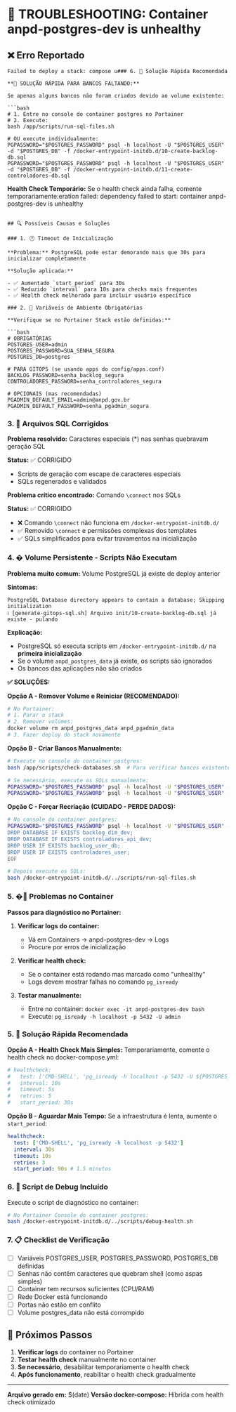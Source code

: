 # 🚨 TROUBLESHOOTING: Container anpd-postgres-dev is unhealthy

## ❌ Erro Reportado

````
Failed to deploy a stack: compose u### 6. 🎯 Solução Rápida Recomendada

**🚀 SOLUÇÃO RÁPIDA PARA BANCOS FALTANDO:**

Se apenas alguns bancos não foram criados devido ao volume existente:

```bash
# 1. Entre no console do container postgres no Portainer
# 2. Execute:
bash /app/scripts/run-sql-files.sh

# OU execute individualmente:
PGPASSWORD="$POSTGRES_PASSWORD" psql -h localhost -U "$POSTGRES_USER" -d "$POSTGRES_DB" -f /docker-entrypoint-initdb.d/10-create-backlog-db.sql
PGPASSWORD="$POSTGRES_PASSWORD" psql -h localhost -U "$POSTGRES_USER" -d "$POSTGRES_DB" -f /docker-entrypoint-initdb.d/11-create-controladores-db.sql
````

**Health Check Temporário:**
Se o health check ainda falha, comente temporariamente:eration failed: dependency failed to start: container anpd-postgres-dev is unhealthy

````

## 🔍 Possíveis Causas e Soluções

### 1. 🕐 Timeout de Inicialização

**Problema:** PostgreSQL pode estar demorando mais que 30s para inicializar completamente

**Solução aplicada:**

- ✅ Aumentado `start_period` para 30s
- ✅ Reduzido `interval` para 10s para checks mais frequentes
- ✅ Health check melhorado para incluir usuário específico

### 2. 🔐 Variáveis de Ambiente Obrigatórias

**Verifique se no Portainer Stack estão definidas:**

```bash
# OBRIGATÓRIAS
POSTGRES_USER=admin
POSTGRES_PASSWORD=SUA_SENHA_SEGURA
POSTGRES_DB=postgres

# PARA GITOPS (se usando apps do config/apps.conf)
BACKLOG_PASSWORD=senha_backlog_segura
CONTROLADORES_PASSWORD=senha_controladores_segura

# OPCIONAIS (mas recomendadas)
PGADMIN_DEFAULT_EMAIL=admin@anpd.gov.br
PGADMIN_DEFAULT_PASSWORD=senha_pgadmin_segura
````

### 3. 📁 Arquivos SQL Corrigidos

**Problema resolvido:** Caracteres especiais (\*) nas senhas quebravam geração SQL

**Status:** ✅ CORRIGIDO

- Scripts de geração com escape de caracteres especiais
- SQLs regenerados e validados

**Problema crítico encontrado:** Comando `\connect` nos SQLs

**Status:** ✅ CORRIGIDO

- ❌ Comando `\connect` não funciona em `/docker-entrypoint-initdb.d/`
- ✅ Removido `\connect` e permissões complexas dos templates
- ✅ SQLs simplificados para evitar travamentos na inicialização

### 4. �️ Volume Persistente - Scripts Não Executam

**Problema muito comum:** Volume PostgreSQL já existe de deploy anterior

**Sintomas:**

```
PostgreSQL Database directory appears to contain a database; Skipping initialization
ℹ️ [generate-gitops-sql.sh] Arquivo init/10-create-backlog-db.sql já existe - pulando
```

**Explicação:**

- PostgreSQL só executa scripts em `/docker-entrypoint-initdb.d/` na **primeira inicialização**
- Se o volume `anpd_postgres_data` já existe, os scripts são ignorados
- Os bancos das aplicações não são criados

**✅ SOLUÇÕES:**

**Opção A - Remover Volume e Reiniciar (RECOMENDADO):**

```bash
# No Portainer:
# 1. Parar o stack
# 2. Remover volumes:
docker volume rm anpd_postgres_data anpd_pgadmin_data
# 3. Fazer deploy do stack novamente
```

**Opção B - Criar Bancos Manualmente:**

```bash
# Execute no console do container postgres:
bash /app/scripts/check-databases.sh  # Para verificar bancos existentes

# Se necessário, execute os SQLs manualmente:
PGPASSWORD="$POSTGRES_PASSWORD" psql -h localhost -U "$POSTGRES_USER" -d "$POSTGRES_DB" -f /docker-entrypoint-initdb.d/10-create-backlog-db.sql
PGPASSWORD="$POSTGRES_PASSWORD" psql -h localhost -U "$POSTGRES_USER" -d "$POSTGRES_DB" -f /docker-entrypoint-initdb.d/11-create-controladores-db.sql
```

**Opção C - Forçar Recriação (CUIDADO - PERDE DADOS):**

```bash
# No console do container postgres:
PGPASSWORD="$POSTGRES_PASSWORD" psql -h localhost -U "$POSTGRES_USER" -d "$POSTGRES_DB" <<EOF
DROP DATABASE IF EXISTS backlog_dim_dev;
DROP DATABASE IF EXISTS controladores_api_dev;
DROP USER IF EXISTS backlog_user_db;
DROP USER IF EXISTS controladores_user;
EOF

# Depois execute os SQLs:
bash /docker-entrypoint-initdb.d/../scripts/run-sql-files.sh
```

### 5. �🐳 Problemas no Container

**Passos para diagnóstico no Portainer:**

1. **Verificar logs do container:**

   - Vá em Containers → anpd-postgres-dev → Logs
   - Procure por erros de inicialização

2. **Verificar health check:**

   - Se o container está rodando mas marcado como "unhealthy"
   - Logs devem mostrar falhas no comando `pg_isready`

3. **Testar manualmente:**
   - Entre no container: `docker exec -it anpd-postgres-dev bash`
   - Execute: `pg_isready -h localhost -p 5432 -U admin`

### 5. 🎯 Solução Rápida Recomendada

**Opção A - Health Check Mais Simples:**
Temporariamente, comente o health check no docker-compose.yml:

```yaml
# healthcheck:
#   test: ['CMD-SHELL', 'pg_isready -h localhost -p 5432 -U ${POSTGRES_USER:-admin}']
#   interval: 10s
#   timeout: 5s
#   retries: 5
#   start_period: 30s
```

**Opção B - Aguardar Mais Tempo:**
Se a infraestrutura é lenta, aumente o `start_period`:

```yaml
healthcheck:
  test: ['CMD-SHELL', 'pg_isready -h localhost -p 5432']
  interval: 30s
  timeout: 10s
  retries: 3
  start_period: 90s # 1.5 minutos
```

### 6. 🔧 Script de Debug Incluído

Execute o script de diagnóstico no container:

```bash
# No Portainer Console do container postgres:
bash /docker-entrypoint-initdb.d/../scripts/debug-health.sh
```

### 7. 📋 Checklist de Verificação

- [ ] Variáveis POSTGRES_USER, POSTGRES_PASSWORD, POSTGRES_DB definidas
- [ ] Senhas não contêm caracteres que quebram shell (como aspas simples)
- [ ] Container tem recursos suficientes (CPU/RAM)
- [ ] Rede Docker está funcionando
- [ ] Portas não estão em conflito
- [ ] Volume postgres_data não está corrompido

## 🚀 Próximos Passos

1. **Verificar logs** do container no Portainer
2. **Testar health check** manualmente no container
3. **Se necessário**, desabilitar temporariamente o health check
4. **Após funcionamento**, reabilitar o health check gradualmente

---

**Arquivo gerado em:** $(date)
**Versão docker-compose:** Híbrida com health check otimizado

